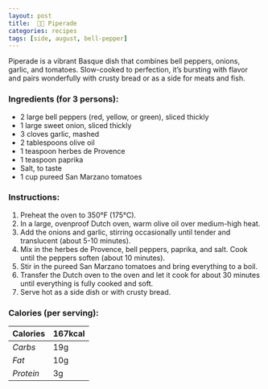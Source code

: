 ```yaml
---
layout: post
title:  👨‍🍳 Piperade
categories: recipes
tags: [side, august, bell-pepper]
---
```


Piperade is a vibrant Basque dish that combines bell peppers, onions, garlic, and tomatoes. Slow-cooked to perfection, it’s bursting with flavor and pairs wonderfully with crusty bread or as a side for meats and fish. 

### Ingredients (for 3 persons):
- 2 large bell peppers (red, yellow, or green), sliced thickly
- 1 large sweet onion, sliced thickly
- 3 cloves garlic, mashed
- 2 tablespoons olive oil
- 1 teaspoon herbes de Provence
- 1 teaspoon paprika
- Salt, to taste
- 1 cup pureed San Marzano tomatoes

### Instructions:

1. Preheat the oven to 350°F (175°C).
2. In a large, ovenproof Dutch oven, warm olive oil over medium-high heat.
3. Add the onions and garlic, stirring occasionally until tender and translucent (about 5-10 minutes).
4. Mix in the herbes de Provence, bell peppers, paprika, and salt. Cook until the peppers soften (about 10 minutes).
5. Stir in the pureed San Marzano tomatoes and bring everything to a boil.
6. Transfer the Dutch oven to the oven and let it cook for about 30 minutes until everything is fully cooked and soft.
7. Serve hot as a side dish or with crusty bread.

### Calories (per serving):

| **Calories** | 167kcal |
| ----------- | ----------- |
| *Carbs* | 19g |
| *Fat* | 10g |
| *Protein* | 3g |